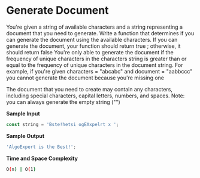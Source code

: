 # Generate Document

You're given a string of available characters and a string representing a document that you need to generate. Write a function that determines if you can generate the document using the available characters. If you can generate the document, your function should return true ; otherwise, it should return false
You're only able to generate the document if the frequency of unique characters in the characters string is greater than or equal to the frequency of unique characters in the document string. For
example, if you're given characters = "abcabc" and document = "aabbccc" you cannot
generate the document because you're missing one

The document that you need to create may contain any characters, including special characters, capital letters, numbers, and spaces.
Note: you can always generate the empty string ("")

**Sample Input**

```javascript
const string = 'Bste!hetsi ogEAxpelrt x ';
```

**Sample Output**

```javascript
'AlgoExpert is the Best!';
```

**Time and Space Complexity**

```bash
O(n) | O(1)
```
